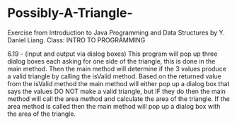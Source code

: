 # Possibly-A-Triangle-
Exercise from Introduction to Java Programming and Data Structures by Y. Daniel Liang. 
Class: INTRO TO PROGRAMMING 

6.19 - (input and output via dialog boxes) This program will pop up three dialog boxes each asking for one side of the triangle, this is done in the main method. Then the main method will determine if the 3 values produce a valid triangle by calling the isValid method. Based on the returned value from the isValid method the main method will either pop up a dialog box that says the values DO NOT make a valid triangle, but IF they do then the main method will call the area method and calculate the area of the triangle. If the area method is called then the main method will pop up a dialog box with the area of the triangle.
